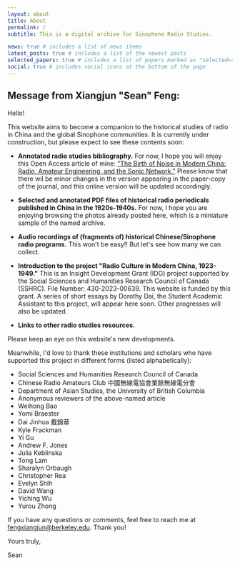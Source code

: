 ```yaml
---
layout: about
title: About
permalink: /
subtitle: This is a digital archive for Sinophone Radio Studies.

news: true # includes a list of news items
latest_posts: true # includes a list of the newest posts
selected_papers: true # includes a list of papers marked as "selected={true}"
social: true # includes social icons at the bottom of the page
---
```


## Message from Xiangjun "Sean" Feng:

Hello!

This website aims to become a companion to the historical studies of radio in China and the global Sinophone communities. It is currently under construction, but please expect to see these contents soon:

- **Annotated radio studies bibliography.**
For now, I hope you will enjoy this Open Access article of mine:
["The Birth of Noise in Modern China: Radio, Amateur Engineering, and the Sonic Network."](https://www.tandfonline.com/doi/full/10.1080/17508061.2023.2280435)
Please know that there wil be minor changes in the version appearing in the paper-copy of the journal, and this online version will be updated accordingly.

- **Selected and annotated PDF files of historical radio periodicals published in China in the 1920s-1940s.**
For now, I hope you are enjoying browsing the photos already posted here, which is a miniature sample of the named archive.

- **Audio recordings of (fragments of) historical Chinese/Sinophone radio programs.**
This won't be easy!! But let's see how many we can collect.

- **Introduction to the project "Radio Culture in Modern China, 1923-1949."**
This is an Insight Development Grant (IDG) project supported by the Social Sciences and Humanities Research Council of Canada (SSHRC). File Number: 430-2023-00639. This website is funded by this grant.
A series of short essays by Dorothy Dai, the Student Academic Assistant to this project, will appear here soon. Other progresses will also be updated.

- **Links to other radio studies resources.**

Please keep an eye on this website's new developments.

Meanwhile, I'd love to thank these institutions and scholars who have supported this project in different forms (listed alphabetically):

- Social Sciences and Humanities Research Council of Canada
- Chinese Radio Amateurs Club 中國無線電協會業餘無線電分會
- Department of Asian Studies, the University of British Columbia
- Anonymous reviewers of the above-named article
- Weihong Bao
- Yomi Braester
- Dai Jinhua 戴錦華
- Kyle Frackman
- Yi Gu
- Andrew F. Jones
- Julia Keblinska
- Tong Lam
- Sharalyn Orbaugh
- Christopher Rea
- Evelyn Shih
- David Wang
- Yiching Wu
- Yurou Zhong

If you have any questions or comments, feel free to reach me at <fengxiangjun@berkeley.edu>. Thank you!

Yours truly,

Sean
